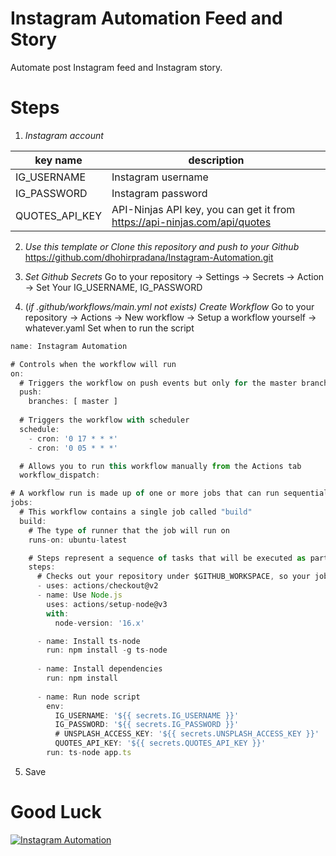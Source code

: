 # Instagram Automation Feed and Story

Automate post Instagram feed and Instagram story.

# Steps
1. *Instagram account*

|key name|description|
|--------|--------------|
|IG\_USERNAME|Instagram username|
|IG\_PASSWORD|Instagram password|
|QUOTES\_API\_KEY|API-Ninjas API key, you can get it from https://api-ninjas.com/api/quotes|

2. *Use this template or Clone this repository and push to your Github*
https://github.com/dhohirpradana/Instagram-Automation.git

3. *Set Github Secrets*
Go to your repository -> Settings -> Secrets -> Action -> Set Your IG_USERNAME, IG_PASSWORD

4. (*if .github/workflows/main.yml not exists)* *Create Workflow*
Go to your repository -> Actions -> New workflow -> Setup a workflow yourself -> whatever.yaml
Set when to run the script

```javascript
name: Instagram Automation

# Controls when the workflow will run
on:
  # Triggers the workflow on push events but only for the master branch
  push:
    branches: [ master ]
  
  # Triggers the workflow with scheduler
  schedule:
    - cron: '0 17 * * *'
    - cron: '0 05 * * *'

  # Allows you to run this workflow manually from the Actions tab
  workflow_dispatch:

# A workflow run is made up of one or more jobs that can run sequentially or in parallel
jobs:
  # This workflow contains a single job called "build"
  build:
    # The type of runner that the job will run on
    runs-on: ubuntu-latest

    # Steps represent a sequence of tasks that will be executed as part of the job
    steps:
      # Checks out your repository under $GITHUB_WORKSPACE, so your job can access it
      - uses: actions/checkout@v2
      - name: Use Node.js
        uses: actions/setup-node@v3
        with:
          node-version: '16.x'

      - name: Install ts-node
        run: npm install -g ts-node
          
      - name: Install dependencies
        run: npm install
        
      - name: Run node script
        env:
          IG_USERNAME: '${{ secrets.IG_USERNAME }}'
          IG_PASSWORD: '${{ secrets.IG_PASSWORD }}'
          # UNSPLASH_ACCESS_KEY: '${{ secrets.UNSPLASH_ACCESS_KEY }}'
          QUOTES_API_KEY: '${{ secrets.QUOTES_API_KEY }}'
        run: ts-node app.ts
```

5. Save

# Good Luck
[![Instagram Automation](https://github.com/dhohirpradana/Instagram-Automation/actions/workflows/node.yml/badge.svg)](https://github.com/dhohirpradana/Instagram-Automation/actions/workflows/node.yml)
